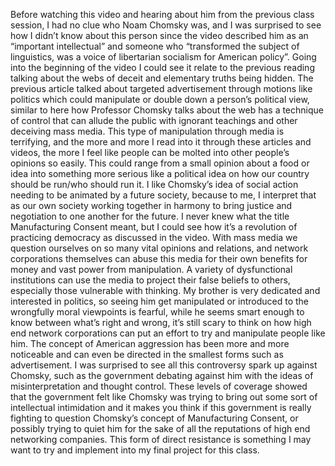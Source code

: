 Before watching this video and hearing about him from the previous class session, I had no clue who Noam Chomsky was, and I was surprised to see how I didn’t know about this person since the video described him as an “important intellectual” and someone who “transformed the subject of linguistics, was a voice of libertarian socialism for American policy”. Going into the beginning of the video I could see it relate to the previous reading talking about the webs of deceit and elementary truths being hidden. The previous article talked about targeted advertisement through motions like politics which could manipulate or double down a person’s political view, similar to here how Professor Chomsky talks about the web has a technique of control that can allude the public with ignorant teachings and other deceiving mass media. This type of manipulation through media is terrifying, and the more and more I read into it through these articles and videos, the more I feel like people can be molted into other people’s opinions so easily. This could range from a small opinion about a food or idea into something more serious like a political idea on how our country should be run/who should run it. I like Chomsky’s idea of social action needing to be animated by a future society, because to me, I interpret that as our own society working together in harmony to bring justice and negotiation to one another for the future. I never knew what the title Manufacturing Consent meant, but I could see how it’s a revolution of practicing democracy as discussed in the video. With mass media we question ourselves on so many vital opinions and relations, and network corporations themselves can abuse this media for their own benefits for money and vast power from manipulation. A variety of dysfunctional institutions can use the media to project their false beliefs to others, especially those vulnerable with thinking. My brother is very dedicated and interested in politics, so seeing him get manipulated or introduced to the wrongfully moral viewpoints is fearful, while he seems smart enough to know between what’s right and wrong, it’s still scary to think on how high end network corporations can put an effort to try and manipulate people like him. The concept of American aggression has been more and more noticeable and can even be directed in the smallest forms such as advertisement. I was surprised to see all this controversy spark up against Chomsky, such as the government debating against him with the ideas of misinterpretation and thought control. These levels of coverage showed that the government felt like Chomsky was trying to bring out some sort of intellectual intimidation and it makes you think if this government is really fighting to question Chomsky’s concept of Manufacturing Consent, or possibly trying to quiet him for the sake of all the reputations of high end networking companies. This form of direct resistance is something I may want to try and implement into my final project for this class.

